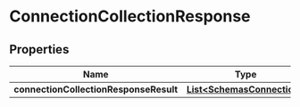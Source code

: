 # ConnectionCollectionResponse

## Properties
Name | Type | Description | Notes
------------ | ------------- | ------------- | -------------
**connectionCollectionResponseResult** | [**List&lt;SchemasConnection&gt;**](SchemasConnection.md) |  |  [optional]
